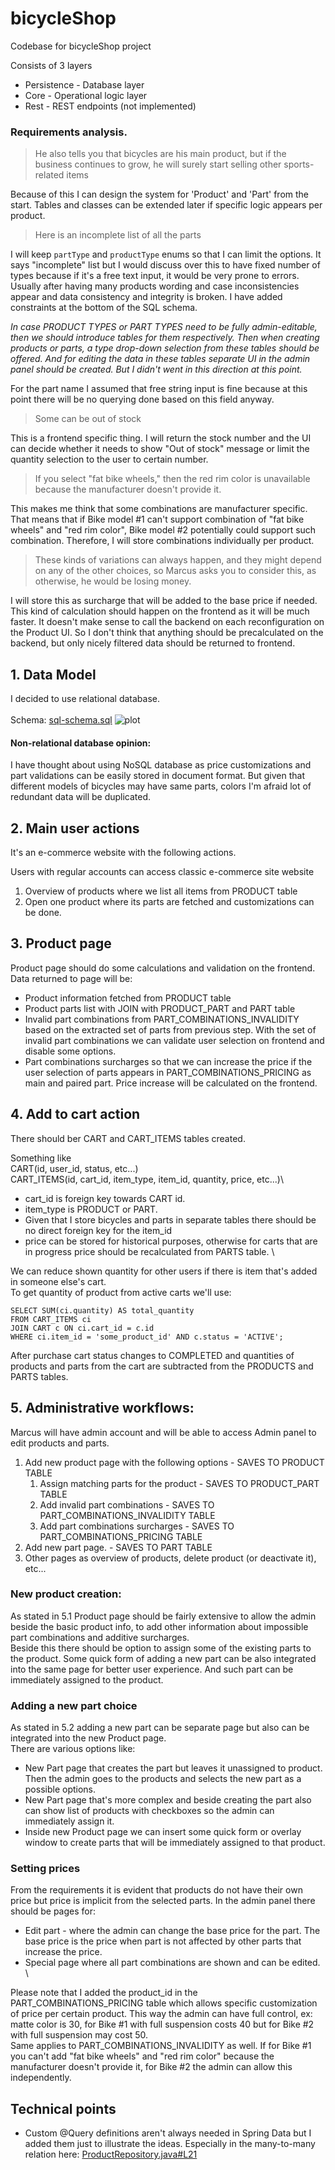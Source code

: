 # bicycleShop
Codebase for bicycleShop project

Consists of 3 layers
- Persistence - Database layer
- Core - Operational logic layer
- Rest - REST endpoints (not implemented)
                              
### Requirements analysis.

> He also tells you that bicycles are his main product, but if the business continues to grow, he will surely start selling other sports-related items

Because of this I can design the system for 'Product' and 'Part' from the start.
Tables and classes can be extended later if specific logic appears per product.                                                                                

> Here is an incomplete list of all the parts

I will keep `partType` and `productType` enums so that I can limit the options. 
It says "incomplete" list but I would discuss over this to have fixed number of types because if it's a free text input, it would be very prone to errors.
Usually after having many products wording and case inconsistencies appear and data consistency and integrity is broken.
I have added constraints at the bottom of the SQL schema.

 *In case PRODUCT TYPES or PART TYPES need to be fully admin-editable, then we should introduce tables for them respectively.
Then when creating products or parts, a type drop-down selection from these tables should be offered. And for editing the data in these tables separate UI in the admin panel
should be created. But I didn't went in this direction at this point.* 

For the part name I assumed that free string input is fine because at this point there will be no querying done based on this field anyway.
       
> Some can be out of stock

This is a frontend specific thing. I will return the stock number and the UI can decide whether it needs to show "Out of stock" message 
or limit the quantity selection to the user to certain number. 
                   
> If you select "fat bike wheels," then the red rim color is unavailable because the manufacturer doesn't provide it.

This makes me think that some combinations are manufacturer specific. That means that if Bike model #1 can't support combination of "fat bike wheels" and "red rim color", 
Bike model #2 potentially could support such combination. Therefore, I will store combinations individually per product.

> These kinds of variations can always happen, and they might depend on any of the other choices, so Marcus asks you to consider this, as otherwise, he would be losing money.

I will store this as surcharge that will be added to the base price if needed. This kind of calculation should happen on the frontend as it will be much faster.
It doesn't make sense to call the backend on each reconfiguration on the Product UI. So I don't think that anything should be precalculated on the backend, but only nicely filtered data should be returned to frontend.


## 1. Data Model

I decided to use relational database.\
\
Schema: [sql-schema.sql](./bicycleShopPersistence/src/main/resources/sql-schema.sql)
![plot](./bicycleShopPersistence/src/main/resources/schemaDiagram.png)

#### Non-relational database opinion:
I have thought about using NoSQL database as price customizations and part validations can be easily stored in document format. But given 
that different models of bicycles may have same parts, colors I'm afraid lot of redundant data will be duplicated.


## 2. Main user actions
It's an e-commerce website with the following actions.

Users with regular accounts can access classic e-commerce site website
1. Overview of products where we list all items from PRODUCT table
2. Open one product where its parts are fetched and customizations can be done.


## 3. Product page

Product page should do some calculations and validation on the frontend.
Data returned to page will be:
- Product information fetched from PRODUCT table
- Product parts list with JOIN with PRODUCT_PART and PART table
- Invalid part combinations from PART_COMBINATIONS_INVALIDITY based on the extracted set of
parts from previous step. With the set of invalid part combinations we can validate user selection on frontend and disable some options.
- Part combinations surcharges so that we can increase the price if the user selection of parts appears in PART_COMBINATIONS_PRICING as main and paired part.
Price increase will be calculated on the frontend.

## 4. Add to cart action
There should ber CART and CART_ITEMS tables created.

Something like\
CART(id, user_id, status, etc...)\
CART_ITEMS(id, cart_id, item_type, item_id, quantity, price, etc...)\
- cart_id is foreign key towards CART id.
- item_type is PRODUCT or PART. 
- Given that I store bicycles and parts in separate tables there should be no direct foreign key for the item_id
- price can be stored for historical purposes, otherwise for carts that are in progress price should be recalculated from
PARTS table.
\

We can reduce shown quantity for other users if there is item that's added in someone else's cart.\
To get quantity of product from active carts we'll use:
```
SELECT SUM(ci.quantity) AS total_quantity
FROM CART_ITEMS ci
JOIN CART c ON ci.cart_id = c.id
WHERE ci.item_id = 'some_product_id' AND c.status = 'ACTIVE';
```

After purchase cart status changes to COMPLETED and quantities of products and parts from the cart are subtracted from the 
PRODUCTS and PARTS tables.

## 5. Administrative workflows:
Marcus will have admin account and will be able to access Admin panel to edit products and parts.
1. Add new product page with the following options - SAVES TO PRODUCT TABLE
    1. Assign matching parts for the product - SAVES TO PRODUCT_PART TABLE
    2. Add invalid part combinations - SAVES TO PART_COMBINATIONS_INVALIDITY TABLE
    3. Add part combinations surcharges - SAVES TO PART_COMBINATIONS_PRICING TABLE
2. Add new part page. - SAVES TO PART TABLE
3. Other pages as overview of products, delete product (or deactivate it), etc...
            

### New product creation:
As stated in 5.1 Product page should be fairly extensive to allow the admin beside the 
basic product info, to add other information about impossible part combinations and additive surcharges.\
Beside this there should be option to assign some of the existing parts to the product.
Some quick form of adding a new part can be also integrated into the same page for better user experience. And such part can
be immediately assigned to the product.

### Adding a new part choice
As stated in 5.2 adding a new part can be separate page but also can be integrated into the new Product page.\
There are various options like:
- New Part page that creates the part but leaves it unassigned to product. Then the admin goes to the products and selects the 
new part as a possible options.
- New Part page that's more complex and beside creating the part also can show list of products with checkboxes so the admin can immediately assign it.
- Inside new Product page we can insert some quick form or overlay window to create parts that will be immediately assigned to that product.

### Setting prices
From the requirements it is evident that products do not have their own price but price is implicit from the selected parts.
In the admin panel there should be pages for:
- Edit part - where the admin can change the base price for the part. The base price is the price when part is not affected by other parts that increase the price.
- Special page where all part combinations are shown and can be edited. 
\

Please note that I added the product_id in the PART_COMBINATIONS_PRICING
table which allows specific customization of price per certain product. This way the admin can have full control, ex: matte color is 30, for Bike #1 with full suspension costs 40 but for Bike #2 with full suspension may cost 50.\
Same applies to PART_COMBINATIONS_INVALIDITY as well. If for Bike #1 you can't add "fat bike wheels" and "red rim color" because the manufacturer doesn't provide it, for Bike #2 the admin can allow this independently.


## Technical points

- Custom @Query definitions aren't always needed in Spring Data but I added them just to illustrate the ideas. Especially in 
the many-to-many relation here: [ProductRepository.java#L21](./bicycleShopPersistence/src/main/java/com/aleksandar/repository/ProductRepository.java#L21)